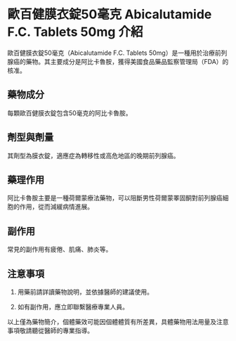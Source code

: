 # 歐百健膜衣錠50毫克 Abicalutamide F.C. Tablets 50mg 介紹

歐百健膜衣錠50毫克（Abicalutamide F.C. Tablets 50mg）是一種用於治療前列腺癌的藥物。其主要成分是阿比卡魯胺，獲得美國食品藥品監察管理局（FDA）的核准。

## 藥物成分

每顆歐百健膜衣錠包含50毫克的阿比卡魯胺。

## 劑型與劑量

其劑型為膜衣錠，適應症為轉移性或高危地區的晚期前列腺癌。

## 藥理作用

阿比卡魯胺主要是一種荷爾蒙療法藥物，可以阻斷男性荷爾蒙睪固酮對前列腺癌細胞的作用，從而減緩病情進展。

## 副作用

常見的副作用有疲倦、肌痛、肺炎等。

## 注意事項

1. 用藥前請詳讀藥物說明，並依據醫師的建議使用。
2. 如有副作用，應立即聯繫醫療專業人員。

以上僅為藥物簡介，個體藥效可能因個體體質有所差異，具體藥物用法用量及注意事項敬請聽從醫師的專業指導。